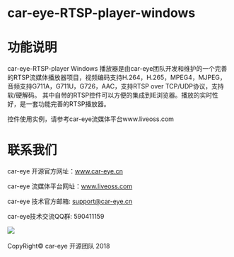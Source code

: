 # car-eye-RTSP-player-windows

# 功能说明

car-eye-RTSP-player Windows 播放器是由car-eye团队开发和维护的一个完善的RTSP流媒体播放器项目，视频编码支持H.264，H.265，MPEG4，MJPEG，音频支持G711A，G711U，G726，AAC，支持RTSP over TCP/UDP协议，支持软/硬解码。
其中自带的RTSP控件可以方便的集成到IE浏览器。播放的实时性好，是一套功能完善的RTSP播放器。

控件使用实例，请参考car-eye流媒体平台www.liveoss.com  


# 联系我们

car-eye 开源官方网址：www.car-eye.cn    

car-eye 流媒体平台网址：www.liveoss.com  

car-eye 技术官方邮箱: support@car-eye.cn

car-eye技术交流QQ群: 590411159        

![](https://github.com/Car-eye-team/Car-eye-server/blob/master/car-server/doc/QQ.jpg)  


CopyRight©  car-eye 开源团队 2018


